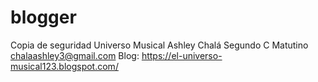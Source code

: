 # blogger
Copia de seguridad Universo Musical
Ashley Chalá
Segundo C Matutino
chalaashley3@gmail.com
Blog: https://el-universo-musical123.blogspot.com/
